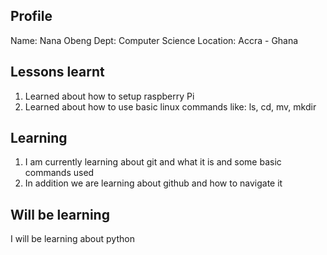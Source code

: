 ## Profile
Name: Nana Obeng
Dept: Computer Science
Location: Accra - Ghana

## Lessons learnt
1. Learned about how to setup raspberry Pi
2. Learned about how to use basic linux commands like: 
ls, cd, mv, mkdir

## Learning
1. I am currently learning about git and what it is and some basic
commands used 
2. In addition we are learning about github and how to navigate it

## Will be learning
I will be learning about python